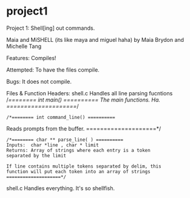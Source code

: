 # project1
Project 1: Shell[ing] out commands.

Maia and MiSHELL (its like maya and miguel haha)
by Maia Brydon and Michelle Tang 

Features:
	Compiles!

Attempted:
	To have the files compile.

Bugs:
	It does not compile.
	
Files & Function Headers:
shell.c
	Handles all line parsing fucntions
	/*======== int main() ==========
  The main functions. Ha.
	====================*/
  
 	/*======== int command_line() ==========
  Reads prompts from the buffer.
	====================*/

	/*======== char ** parse_line( ) ==========
	Inputs:  char *line , char * limit
	Returns: Array of strings where each entry is a token 
	separated by the limit

	If line contains multiple tokens separated by delim, this 
	function will put each token into an array of strings
	====================*/

	
shell.c
	Handles everything. It's so shellfish. 
